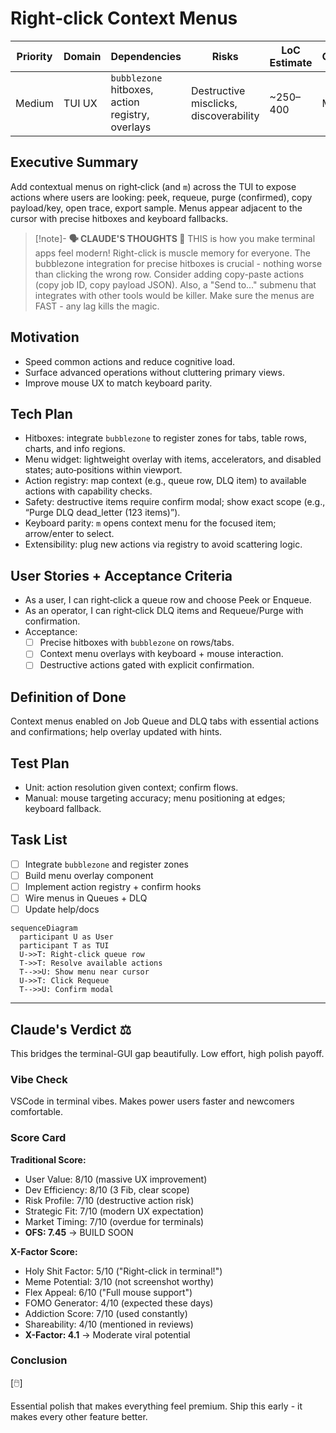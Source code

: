 # Right‑click Context Menus

| Priority | Domain | Dependencies | Risks | LoC Estimate | Complexity | Effort | Impact |
| --- | --- | --- | --- | --- | --- | --- | --- |
| Medium | TUI UX | `bubblezone` hitboxes, action registry, overlays | Destructive misclicks, discoverability | ~250–400 | Medium | 3 (Fib) | Medium‑High |

## Executive Summary
Add contextual menus on right‑click (and `m`) across the TUI to expose actions where users are looking: peek, requeue, purge (confirmed), copy payload/key, open trace, export sample. Menus appear adjacent to the cursor with precise hitboxes and keyboard fallbacks.

> [!note]- **🗣️ CLAUDE'S THOUGHTS 💭**
> THIS is how you make terminal apps feel modern! Right-click is muscle memory for everyone. The bubblezone integration for precise hitboxes is crucial - nothing worse than clicking the wrong row. Consider adding copy-paste actions (copy job ID, copy payload JSON). Also, a "Send to..." submenu that integrates with other tools would be killer. Make sure the menus are FAST - any lag kills the magic.

## Motivation
- Speed common actions and reduce cognitive load.
- Surface advanced operations without cluttering primary views.
- Improve mouse UX to match keyboard parity.

## Tech Plan
- Hitboxes: integrate `bubblezone` to register zones for tabs, table rows, charts, and info regions.
- Menu widget: lightweight overlay with items, accelerators, and disabled states; auto‑positions within viewport.
- Action registry: map context (e.g., queue row, DLQ item) to available actions with capability checks.
- Safety: destructive items require confirm modal; show exact scope (e.g., “Purge DLQ dead_letter (123 items)”).
- Keyboard parity: `m` opens context menu for the focused item; arrow/enter to select.
- Extensibility: plug new actions via registry to avoid scattering logic.

## User Stories + Acceptance Criteria
- As a user, I can right‑click a queue row and choose Peek or Enqueue.
- As an operator, I can right‑click DLQ items and Requeue/Purge with confirmation.
- Acceptance:
  - [ ] Precise hitboxes with `bubblezone` on rows/tabs.
  - [ ] Context menu overlays with keyboard + mouse interaction.
  - [ ] Destructive actions gated with explicit confirmation.

## Definition of Done
Context menus enabled on Job Queue and DLQ tabs with essential actions and confirmations; help overlay updated with hints.

## Test Plan
- Unit: action resolution given context; confirm flows.
- Manual: mouse targeting accuracy; menu positioning at edges; keyboard fallback.

## Task List
- [ ] Integrate `bubblezone` and register zones
- [ ] Build menu overlay component
- [ ] Implement action registry + confirm hooks
- [ ] Wire menus in Queues + DLQ
- [ ] Update help/docs

```mermaid
sequenceDiagram
  participant U as User
  participant T as TUI
  U->>T: Right‑click queue row
  T->>T: Resolve available actions
  T-->>U: Show menu near cursor
  U->>T: Click Requeue
  T-->>U: Confirm modal
```

---

## Claude's Verdict ⚖️

This bridges the terminal-GUI gap beautifully. Low effort, high polish payoff.

### Vibe Check

VSCode in terminal vibes. Makes power users faster and newcomers comfortable.

### Score Card

**Traditional Score:**
- User Value: 8/10 (massive UX improvement)
- Dev Efficiency: 8/10 (3 Fib, clear scope)
- Risk Profile: 7/10 (destructive action risk)
- Strategic Fit: 7/10 (modern UX expectation)
- Market Timing: 7/10 (overdue for terminals)
- **OFS: 7.45** → BUILD SOON

**X-Factor Score:**
- Holy Shit Factor: 5/10 ("Right-click in terminal!")
- Meme Potential: 3/10 (not screenshot worthy)
- Flex Appeal: 6/10 ("Full mouse support")
- FOMO Generator: 4/10 (expected these days)
- Addiction Score: 7/10 (used constantly)
- Shareability: 4/10 (mentioned in reviews)
- **X-Factor: 4.1** → Moderate viral potential

### Conclusion

[🖱️]

Essential polish that makes everything feel premium. Ship this early - it makes every other feature better.

